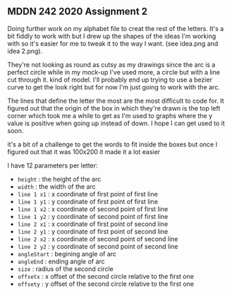 ## MDDN 242 2020 Assignment 2

Doing further work on my alphabet file to creat the rest of the letters. 
It's a bit fiddly to work with but I drew up the shapes of the ideas I'm working with so it's easier for me to tweak it to the way I want. (see idea.png and idea 2.png).

They're not looking as round as cutsy as my drawings since the arc is a perfect circle while in my mock-up I've used more, a circle but with a line cut through it. kind of model. I'll probably end up trying to use a bezier curve to get the look right but for now I'm just going to work with the arc.

The lines that define the letter the most are the most difficult to code for. It figured out that the origin of the box in which they're drawn is the top left corner which took me a while to get as I'm used to graphs where the y value is positive when going up instead of down. I hope I can get used to it soon. 

it's a bit of a challenge to get the words to fit inside the boxes but once I figured out that it was 100x200 it made it a lot easier

I have 12 parameters per letter:
  * `height` : the height of the arc 
  * `width` : the width of the arc
  * `line 1 x1` : x coordinate of first point of first line
  * `line 1 y1` : y coordinate of first point of first line
  * `line 1 x2` : x coordinate of second point of first line
  * `line 1 y2` : y coordinate of second point of first line
  * `line 2 x1` : x coordinate of first point of second line
  * `line 2 y1` : y coordinate of first point of second line
  * `line 2 x2` : x coordinate of second point of second line
  * `line 2 y2` : y coordinate of second point of second line
  * `angleStart` : begining angle of arc
  * `angleEnd` : ending angle of arc
  * `size` : radius of the second circle
  * `offsetx` : x offset of the second circle relative to the first one
  * `offsety` : y offset of the second circle relative to the first one

